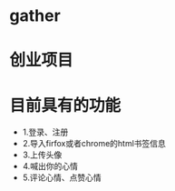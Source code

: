gather
======
创业项目
======
目前具有的功能
===
- 1.登录、注册
- 2.导入firfox或者chrome的html书签信息
- 3.上传头像
- 4.喊出你的心情
- 5.评论心情、点赞心情
